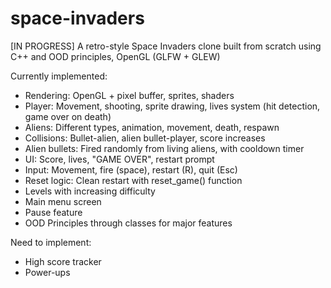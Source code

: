 # space-invaders
[IN PROGRESS] A retro-style Space Invaders clone built from scratch using C++ and OOD principles, OpenGL (GLFW + GLEW)

Currently implemented:
- Rendering: OpenGL + pixel buffer, sprites, shaders
- Player: Movement, shooting, sprite drawing, lives system (hit detection, game over on death)
- Aliens: Different types, animation, movement, death, respawn
- Collisions: Bullet-alien, alien bullet-player, score increases
- Alien bullets: Fired randomly from living aliens, with cooldown timer
- UI: Score, lives, "GAME OVER", restart prompt
- Input: Movement, fire (space), restart (R), quit (Esc)
- Reset logic: Clean restart with reset_game() function
- Levels with increasing difficulty
- Main menu screen
- Pause feature
- OOD Principles through classes for major features

Need to implement:
- High score tracker
- Power-ups
